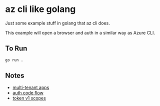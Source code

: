 # az cli like golang

Just some example stuff in golang that az cli does.

This example will open a browser and auth in a similar way as Azure CLI.

## To Run
```bash
go run .
```

## Notes
- [multi-tenant apps](https://docs.microsoft.com/en-us/azure/active-directory/develop/howto-convert-app-to-be-multi-tenant#update-your-code-to-send-requests-to-common)
- [auth code flow](https://docs.microsoft.com/en-us/azure/active-directory/develop/v2-oauth2-auth-code-flow)
- [token v1 scopes](https://docs.microsoft.com/en-us/azure/active-directory/develop/msal-v1-app-scopes)
